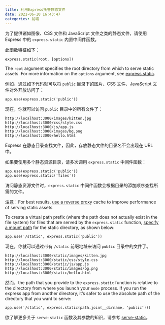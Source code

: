 ```yaml
---
title: 利用Express托管静态文件
date: 2021-06-10 16:43:47
categories: 前端
---
```

为了提供诸如图像、CSS 文件和 JavaScript 文件之类的静态文件，请使用 Express 中的 `express.static` 内置中间件函数。

此函数特征如下：

```
express.static(root, [options])

```

The `root` argument specifies the root directory from which to serve static assets. For more information on the `options` argument, see [express.static](https://www.expressjs.com.cn/4x/api.html#express.static).

例如，通过如下代码就可以将 `public` 目录下的图片、CSS 文件、JavaScript 文件对外开放访问了：

```
app.use(express.static('public'))

```

现在，你就可以访问 `public` 目录中的所有文件了：

```
http://localhost:3000/images/kitten.jpg
http://localhost:3000/css/style.css
http://localhost:3000/js/app.js
http://localhost:3000/images/bg.png
http://localhost:3000/hello.html

```

Express 在静态目录查找文件，因此，存放静态文件的目录名不会出现在 URL 中。

如果要使用多个静态资源目录，请多次调用 `express.static` 中间件函数：

```
app.use(express.static('public'))
app.use(express.static('files'))

```

访问静态资源文件时，`express.static` 中间件函数会根据目录的添加顺序查找所需的文件。

注意：For best results, [use a reverse proxy](https://www.expressjs.com.cn/en/advanced/best-practice-performance.html#use-a-reverse-proxy) cache to improve performance of serving static assets.

To create a virtual path prefix (where the path does not actually exist in the file system) for files that are served by the `express.static` function, [specify a mount path](https://www.expressjs.com.cn/4x/api.html#app.use) for the static directory, as shown below:

```
app.use('/static', express.static('public'))

```

现在，你就可以通过带有 `/static` 前缀地址来访问 `public` 目录中的文件了。

```
http://localhost:3000/static/images/kitten.jpg
http://localhost:3000/static/css/style.css
http://localhost:3000/static/js/app.js
http://localhost:3000/static/images/bg.png
http://localhost:3000/static/hello.html

```

然而，the path that you provide to the `express.static` function is relative to the directory from where you launch your `node` process. If you run the express app from another directory, it’s safer to use the absolute path of the directory that you want to serve:

```
app.use('/static', express.static(path.join(__dirname, 'public')))

```

欲了解更多关于 `serve-static` 函数及其参数的知识，请参考 [serve-static](https://www.expressjs.com.cn/resources/middleware/serve-static.html)。
